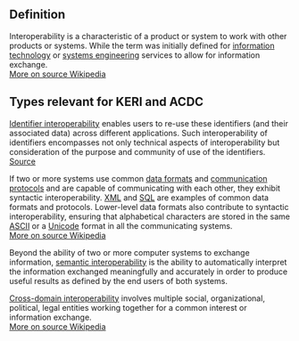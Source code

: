 ## Definition
Interoperability is a characteristic of a product or system to work with other products or systems. While the term was initially defined for [information technology](https://en.wikipedia.org/wiki/Information_technology) or [systems engineering](https://en.wikipedia.org/wiki/Systems_engineering) services to allow for information exchange.\
[More on source Wikipedia](https://en.wikipedia.org/wiki/Interoperability)

## Types relevant for KERI and ACDC
[Identifier interoperability](https://www.doi.org/factsheets/Identifier_Interoper.html) enables users to re-use these identifiers (and their associated data) across different applications. Such interoperability of identifiers encompasses not only technical aspects of interoperability but consideration of the purpose and community of use of the identifiers.\
[Source](https://www.doi.org/factsheets/Identifier_Interoper.html)

If two or more systems use common [data formats](https://en.wikipedia.org/wiki/File_format) and [communication protocols](https://en.wikipedia.org/wiki/Communication_protocol) and are capable of communicating with each other, they exhibit syntactic interoperability. [XML](https://en.wikipedia.org/wiki/XML) and [SQL](https://en.wikipedia.org/wiki/SQL) are examples of common data formats and protocols. Lower-level data formats also contribute to syntactic interoperability, ensuring that alphabetical characters are stored in the same [ASCII](https://en.wikipedia.org/wiki/ASCII) or a [Unicode](https://en.wikipedia.org/wiki/Unicode) format in all the communicating systems.\
[More on source Wikipedia](https://en.wikipedia.org/wiki/Interoperability)

Beyond the ability of two or more computer systems to exchange information, [semantic interoperability](https://en.wikipedia.org/wiki/Semantic_interoperability) is the ability to automatically interpret the information exchanged meaningfully and accurately in order to produce useful results as defined by the end users of both systems.

[Cross-domain interoperability](https://en.wikipedia.org/wiki/Cross-domain_interoperability) involves multiple social, organizational, political, legal entities working together for a common interest or information exchange.\
[More on source Wikipedia](https://en.wikipedia.org/wiki/Interoperability)